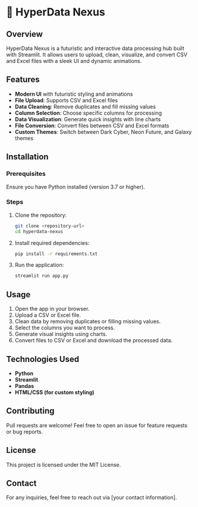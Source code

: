 # 🚀 HyperData Nexus

## Overview
HyperData Nexus is a futuristic and interactive data processing hub built with Streamlit. It allows users to upload, clean, visualize, and convert CSV and Excel files with a sleek UI and dynamic animations.

## Features
- **Modern UI** with futuristic styling and animations
- **File Upload**: Supports CSV and Excel files
- **Data Cleaning**: Remove duplicates and fill missing values
- **Column Selection**: Choose specific columns for processing
- **Data Visualization**: Generate quick insights with line charts
- **File Conversion**: Convert files between CSV and Excel formats
- **Custom Themes**: Switch between Dark Cyber, Neon Future, and Galaxy themes

## Installation
### Prerequisites
Ensure you have Python installed (version 3.7 or higher).

### Steps
1. Clone the repository:
   ```bash
   git clone <repository-url>
   cd hyperdata-nexus
   ```
2. Install required dependencies:
   ```bash
   pip install -r requirements.txt
   ```
3. Run the application:
   ```bash
   streamlit run app.py
   ```

## Usage
1. Open the app in your browser.
2. Upload a CSV or Excel file.
3. Clean data by removing duplicates or filling missing values.
4. Select the columns you want to process.
5. Generate visual insights using charts.
6. Convert files to CSV or Excel and download the processed data.

## Technologies Used
- **Python**
- **Streamlit**
- **Pandas**
- **HTML/CSS (for custom styling)**

## Contributing
Pull requests are welcome! Feel free to open an issue for feature requests or bug reports.

## License
This project is licensed under the MIT License.

## Contact
For any inquiries, feel free to reach out via [your contact information].

